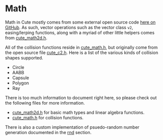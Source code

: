 # Math

Math in Cute mostly comes from some external open source code [here on GitHub](https://github.com/RandyGaul/cute_headers). As such, vector operations such as the vector class `v2`, easing/lerping functions, along with a myriad of other little helpers comes from [cute_math2d.h](https://github.com/RandyGaul/cute_framework/blob/master/include/cute/cute_math2d.h).

All of the collision functions reside in [cute_math.h](https://github.com/RandyGaul/cute_framework/blob/master/include/cute_math.h), but originally come from the open source file [cute_c2.h](https://github.com/RandyGaul/cute_framework/blob/master/include/cute/cute_c2.h). Here is a list of the various kinds of collision shapes supported.

* Circle
* AABB
* Capsule
* Polygon
* Ray

There is too much information to document right here, so please check out the following files for more information.

* [cute_math2d.h](https://github.com/RandyGaul/cute_framework/blob/master/include/cute/cute_math2d.h) for basic math types and linear algebra functions.
* [cute_math.h](https://github.com/RandyGaul/cute_framework/blob/master/include/cute_math.h) for collision functions.

There is also a custom implementation of psuedo-random number generation documented in the [rnd](https://github.com/RandyGaul/cute_framework/tree/master/doc/math/rnd) section.
